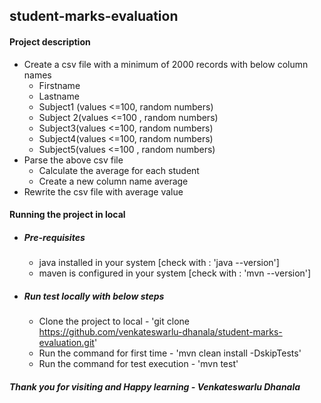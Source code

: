 ## student-marks-evaluation

#### Project description
* Create a csv file with a minimum of 2000 records with below column names
    - Firstname
    - Lastname
    - Subject1 (values <=100, random numbers)
    - Subject 2(values <=100 , random numbers)
    - Subject3(values <=100, random numbers)
    - Subject4(values <=100, random numbers)
    - Subject5(values <=100 , random numbers)
* Parse the above csv file
    - Calculate the average for each student
    - Create a new column name average
* Rewrite the csv file with average value

#### Running the project in local
* ##### Pre-requisites
    - java installed in your system [check with : 'java --version']
    - maven is configured in your system [check with : 'mvn --version']

* ##### Run test locally with below steps
    - Clone the project to local - 'git clone https://github.com/venkateswarlu-dhanala/student-marks-evaluation.git'
    - Run the command for first time - 'mvn clean install -DskipTests'
    - Run the command for test execution - 'mvn test'



#### *Thank you for visiting and Happy learning - Venkateswarlu Dhanala*
